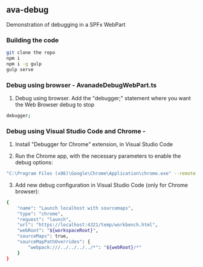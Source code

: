 ## ava-debug

Demonstration of debugging in a SPFx WebPart

### Building the code

```bash
git clone the repo
npm i
npm i -g gulp
gulp serve
```

### Debug using browser - AvanadeDebugWebPart.ts

1) Debug using browser. Add the "debugger;" statement where you want the Web Browser debug to stop

```bash
debugger;
```

### Debug using Visual Studio Code and Chrome -  

1) Install "Debugger for Chrome" extension, in Visual Studio Code

2) Run the Chrome app, with the necessary parameters to enable the debug options:

```bash
"C:\Program Files (x86)\Google\Chrome\Application\chrome.exe" --remote-debugging-port=9222
```

3) Add new debug configuration in Visual Studio Code (only for Chrome browser):

```bash
{
	"name": "Launch localhost with sourcemaps",
	"type": "chrome",
	"request": "launch",
	"url": "https://localhost:4321/temp/workbench.html",
	"webRoot": "${workspaceRoot}",
	"sourceMaps": true,
	"sourceMapPathOverrides": {
		"webpack:///../../../../*": "${webRoot}/*"
	}
}
```
